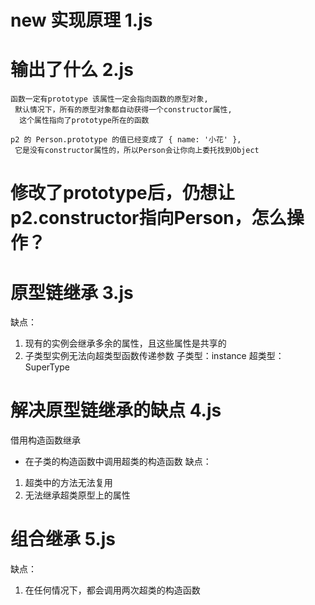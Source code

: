 # new 实现原理  1.js

# 输出了什么  2.js
    函数一定有prototype 该属性一定会指向函数的原型对象,
     默认情况下，所有的原型对象都自动获得一个constructor属性,
      这个属性指向了prototype所在的函数

    p2 的 Person.prototype 的值已经变成了 { name: '小花' },
     它是没有constructor属性的，所以Person会让你向上委托找到Object

# 修改了prototype后，仍想让p2.constructor指向Person，怎么操作？


# 原型链继承  3.js
缺点：
1. 现有的实例会继承多余的属性，且这些属性是共享的
2. 子类型实例无法向超类型函数传递参数
    子类型：instance
    超类型：SuperType

# 解决原型链继承的缺点  4.js
借用构造函数继承
- 在子类的构造函数中调用超类的构造函数
缺点：
1. 超类中的方法无法复用
2. 无法继承超类原型上的属性

# 组合继承  5.js
缺点： 
1. 在任何情况下，都会调用两次超类的构造函数
